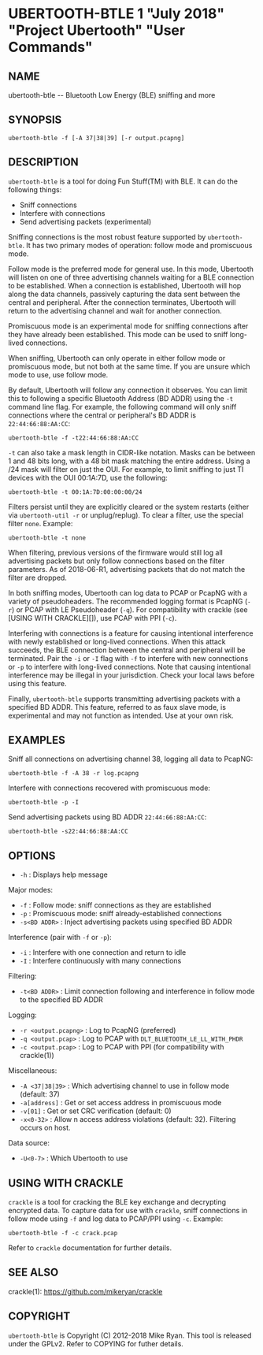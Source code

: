 # UBERTOOTH-BTLE 1 "July 2018" "Project Ubertooth" "User Commands"

## NAME

ubertooth-btle -- Bluetooth Low Energy (BLE) sniffing and more

## SYNOPSIS

    ubertooth-btle -f [-A 37|38|39] [-r output.pcapng]

## DESCRIPTION

`ubertooth-btle` is a tool for doing Fun Stuff(TM) with BLE. It can do
the following things:

 - Sniff connections
 - Interfere with connections
 - Send advertising packets (experimental)

Sniffing connections is the most robust feature supported by
`ubertooth-btle`. It has two primary modes of operation: follow mode and
promiscuous mode.

Follow mode is the preferred mode for general use. In this mode,
Ubertooth will listen on one of three advertising channels waiting for a
BLE connection to be established. When a connection is established,
Ubertooth will hop along the data channels, passively capturing the data
sent between the central and peripheral. After the connection
terminates, Ubertooth will return to the advertising channel and wait
for another connection.

Promiscuous mode is an experimental mode for sniffing connections after
they have already been established. This mode can be used to sniff
long-lived connections.

When sniffing, Ubertooth can only operate in either follow mode or
promiscuous mode, but not both at the same time. If you are unsure which
mode to use, use follow mode.

By default, Ubertooth will follow any connection it observes. You can
limit this to following a specific Bluetooth Address (BD ADDR) using the
`-t` command line flag. For example, the following command will only
sniff connections where the central or peripheral's BD ADDR is
`22:44:66:88:AA:CC`:

    ubertooth-btle -f -t22:44:66:88:AA:CC

`-t` can also take a mask length in CIDR-like notation. Masks can be
between 1 and 48 bits long, with a 48 bit mask matching the entire
address. Using a /24 mask will filter on just the OUI. For example, to
limit sniffing to just TI devices with the OUI 00:1A:7D, use the
following:

    ubertooth-btle -t 00:1A:7D:00:00:00/24

Filters persist until they are explicitly cleared or the system restarts
(either via `ubertooth-util -r` or unplug/replug). To clear a filter,
use the special filter `none`. Example:

    ubertooth-btle -t none

When filtering, previous versions of the firmware would still log all
advertising packets but only follow connections based on the filter
parameters. As of 2018-06-R1, advertising packets that do not match the
filter are dropped.

In both sniffing modes, Ubertooth can log data to PCAP or PcapNG with a
variety of pseudoheaders. The recommended logging format is PcapNG
(`-r`) or PCAP with LE Pseudoheader (`-q`). For compatibility with
crackle (see [USING WITH CRACKLE][]), use PCAP with PPI (`-c`).

Interfering with connections is a feature for causing intentional
interference with newly established or long-lived connections. When this
attack succeeds, the BLE connection between the central and peripheral
will be terminated. Pair the `-i` or `-I` flag with `-f` to interfere
with new connections or `-p` to interfere with long-lived connections.
Note that causing intentional interference may be illegal in your
jurisdiction. Check your local laws before using this feature.

Finally, `ubertooth-btle` supports transmitting advertising packets with
a specified BD ADDR. This feature, referred to as faux slave mode, is
experimental and may not function as intended. Use at your own risk.

## EXAMPLES

Sniff all connections on advertising channel 38, logging all data to
PcapNG:

    ubertooth-btle -f -A 38 -r log.pcapng

Interfere with connections recovered with promiscuous mode:

    ubertooth-btle -p -I

Send advertising packets using BD ADDR `22:44:66:88:AA:CC`:

    ubertooth-btle -s22:44:66:88:AA:CC

## OPTIONS

 - `-h` :
   Displays help message

Major modes:

 - `-f` :
   Follow mode: sniff connections as they are established
 - `-p` :
   Promiscuous mode: sniff already-established connections
 - `-s<BD ADDR>` : 
   Inject advertising packets using specified BD ADDR

Interference (pair with `-f` or `-p`):

 - `-i` :
   Interfere with one connection and return to idle
 - `-I` :
   Interfere continuously with many connections

Filtering:

 - `-t<BD ADDR>` :
   Limit connection following and interference in follow mode to the
   specified BD ADDR

Logging:

 - `-r <output.pcapng>` :
   Log to PcapNG (preferred)
 - `-q <output.pcap>` :
   Log to PCAP with `DLT_BLUETOOTH_LE_LL_WITH_PHDR`
 - `-c <output.pcap>` :
   Log to PCAP with PPI (for compatibility with crackle(1))

Miscellaneous:

 - `-A <37|38|39>` :
   Which advertising channel to use in follow mode (default: 37)
 - `-a[address]` :
   Get or set access address in promiscuous mode
 - `-v[01]` :
   Get or set CRC verification (default: 0)
 - `-x<0-32>` :
   Allow n access address violations (default: 32). Filtering occurs on
   host.

Data source:

 - `-U<0-7>` :
   Which Ubertooth to use

## USING WITH CRACKLE

`crackle` is a tool for cracking the BLE key exchange and decrypting
encrypted data. To capture data for use with `crackle`, sniff
connections in follow mode using `-f` and log data to PCAP/PPI using
`-c`. Example:

    ubertooth-btle -f -c crack.pcap

Refer to `crackle` documentation for further details.

## SEE ALSO

crackle(1): https://github.com/mikeryan/crackle

## COPYRIGHT

`ubertooth-btle` is Copyright (C) 2012-2018 Mike Ryan. This tool is
released under the GPLv2. Refer to COPYING for futher details.
